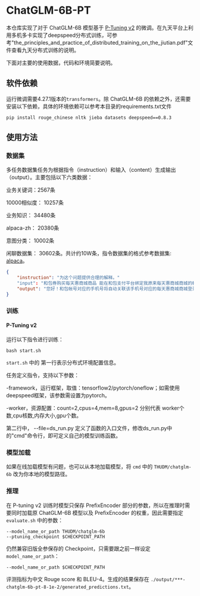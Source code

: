 # ChatGLM-6B-PT
本仓库实现了对于 ChatGLM-6B 模型基于 [P-Tuning v2](https://github.com/THUDM/P-tuning-v2) 的微调。在九天平台上利用多机多卡实现了deepspeed分布式训练，可参考"the_principles_and_practice_of_distributed_training_on_the_jiutian.pdf"文件查看九天分布式训练的说明。

下面对主要的使用数据，代码和环境简要说明。


## 软件依赖
运行微调需要4.27.1版本的`transformers`。除 ChatGLM-6B 的依赖之外，还需要安装以下依赖，具体的环境依赖可以参考本目录的requirements.txt文件
```
pip install rouge_chinese nltk jieba datasets deepspeed==0.8.3
```
## 使用方法

### 数据集
多任务数据集任务为根据指令（instruction）和输入（content）生成输出（output）。主要包括以下六类数据：

业务关键词：2567条

10000相似度： 10257条

业务知识： 34480条

alpaca-zh： 20380条

意图分类： 10002条

闲聊数据集： 30602条。共计约10W条，指令数据集的格式参考数据集: [alpaca](https://github.com/tatsu-lab/stanford_alpaca)。

```json
{
    "instruction": "为这个问题提供合理的解释。"
    "input": "和包券购买每天惠商城商品 能在和包支付平台绑定我原来每天惠商城商城的帐号吗？",
    "output": "您好！和包帐号对应的手机号将自动关联该手机号对应的每天惠商城商城登录。"
}
```

### 训练

#### P-Tuning v2

运行以下指令进行训练：
```shell
bash start.sh
```
`start.sh` 中的 第一行表示分布式环境配置信息。

任务定义指令，支持以下参数：

-framework，运行框架，取值：tensorflow2/pytorch/oneflow；如需使用deepspeed框架，该参数需设置为pytorch。

-worker，资源配置：count=2,cpus=4,mem=8,gpus=2 分别代表 worker个数,cpu核数,内存大小,gpu个数。

第二行中， --file=ds_run.py 定义了函数的入口文件，修改ds_run.py中的"cmd"命令行，即可定义自己的模型训练函数。

### 模型加载

如果在线加载模型有问题，也可以从本地加载模型，将 `cmd` 中的 `THUDM/chatglm-6b` 改为你本地的模型路径。


### 推理

在 P-tuning v2 训练时模型只保存 PrefixEncoder 部分的参数，所以在推理时需要同时加载原 ChatGLM-6B 模型以及 PrefixEncoder 的权重，因此需要指定 `evaluate.sh` 中的参数：

```shell
--model_name_or_path THUDM/chatglm-6b
--ptuning_checkpoint $CHECKPOINT_PATH
```

仍然兼容旧版全参保存的 Checkpoint，只需要跟之前一样设定 `model_name_or_path`：

```shell
--model_name_or_path $CHECKPOINT_PATH
```

评测指标为中文 Rouge score 和 BLEU-4。生成的结果保存在
`./output/***-chatglm-6b-pt-8-1e-2/generated_predictions.txt`。

